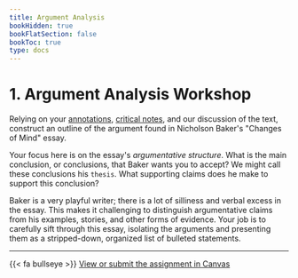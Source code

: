 ```yaml
---
title: Argument Analysis
bookHidden: true
bookFlatSection: false
bookToc: true
type: docs
---
```


# 1. Argument Analysis Workshop

Relying on your [annotations](/resources/open-handbook/chapter-1), [critical notes](/resources/open-handbook/chapter-2), and our discussion of the text, construct an outline of the argument found in Nicholson Baker's "Changes of Mind" essay.

Your focus here is on the essay's *argumentative structure*. What is the main conclusion, or conclusions, that Baker wants you to accept? We might call these conclusions his `thesis`. What supporting claims does he make to support this conclusion? 

Baker is a very playful writer; there is a lot of silliness and verbal excess in the essay. This makes it challenging to distinguish argumentative claims from his examples, stories, and other forms of evidence. Your job is to carefully sift through this essay, isolating the arguments and presenting them as a stripped-down, organized list of bulleted statements. 

---

{{< fa bullseye >}} [View or submit the assignment in Canvas](https://canvas.dartmouth.edu)

<!---

## Key terms in the analysis of arguments

- **Thesis**: An idea, stated as an assertion, that is the organizing focus of a piece of writing.
- **Claim**: An idea, stated as an assertion, that provides support to the thesis.
- **Reason**: An idea that functions as support another idea. It answers the question "Why?"
- **Evidence**: Things that serve as support for reasons and claims: facts, testimony, statistics, stories, examples, etc.

--->
